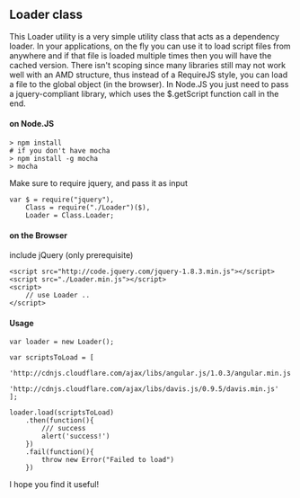 ## Loader class

This Loader utility is a very simple utility class that acts as a dependency loader. In your applications, on the fly you can use it to load script files from anywhere and if that file is loaded multiple times then you will have the cached version. There isn't scoping since many libraries still may not work well with an AMD structure, thus instead of a RequireJS style, you can load a file to the global object (in the browser). In Node.JS you just need to pass a jquery-compliant library, which uses the $.getScript function call in the end.

#### on Node.JS

	> npm install
	# if you don't have mocha
	> npm install -g mocha 
	> mocha

Make sure to require jquery, and pass it as input

	var $ = require("jquery"),
		Class = require("./Loader")($),
		Loader = Class.Loader;

#### on the Browser

include jQuery (only prerequisite)

	<script src="http://code.jquery.com/jquery-1.8.3.min.js"></script>
	<script src="./Loader.min.js"></script>
	<script>
		// use Loader ..
	</script>

#### Usage

	var loader = new Loader();
	
	var scriptsToLoad = [
		'http://cdnjs.cloudflare.com/ajax/libs/angular.js/1.0.3/angular.min.js',
		'http://cdnjs.cloudflare.com/ajax/libs/davis.js/0.9.5/davis.min.js'
	];
	
	loader.load(scriptsToLoad)
		.then(function(){
			/// success
			alert('success!')
		})
		.fail(function(){
			throw new Error("Failed to load")
		})

I hope you find it useful!